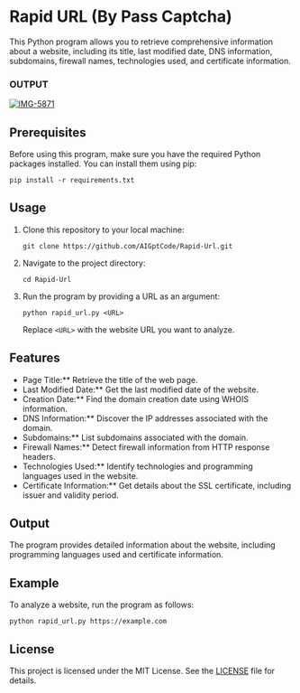 # Rapid URL (By Pass Captcha) 
 
This Python program allows you to retrieve comprehensive information about a website, including its title, last modified date, DNS information, subdomains, firewall names, technologies used, and certificate information.

### OUTPUT 
<a href="https://ibb.co/NNTtpC9"><img src="https://i.ibb.co/s1WbQRK/IMG-5871.jpg" alt="IMG-5871" border="0"></a>
 
## Prerequisites
 
Before using this program, make sure you have the required Python packages installed. You can install them using pip:

```
pip install -r requirements.txt
```

## Usage

1. Clone this repository to your local machine:

   ```
   git clone https://github.com/AIGptCode/Rapid-Url.git
   ```

2. Navigate to the project directory:

   ```
   cd Rapid-Url
   ```

3. Run the program by providing a URL as an argument:

   ```
   python rapid_url.py <URL>
   ```

   Replace `<URL>` with the website URL you want to analyze.

## Features

- Page Title:** Retrieve the title of the web page.
- Last Modified Date:** Get the last modified date of the website.
- Creation Date:** Find the domain creation date using WHOIS information.
- DNS Information:** Discover the IP addresses associated with the domain.
- Subdomains:** List subdomains associated with the domain.
- Firewall Names:** Detect firewall information from HTTP response headers.
- Technologies Used:** Identify technologies and programming languages used in the website.
- Certificate Information:** Get details about the SSL certificate, including issuer and validity period.

## Output

The program provides detailed information about the website, including programming languages used and certificate information.

## Example

To analyze a website, run the program as follows:

```
python rapid_url.py https://example.com
```

## License

This project is licensed under the MIT License. See the [LICENSE](LICENSE) file for details.

